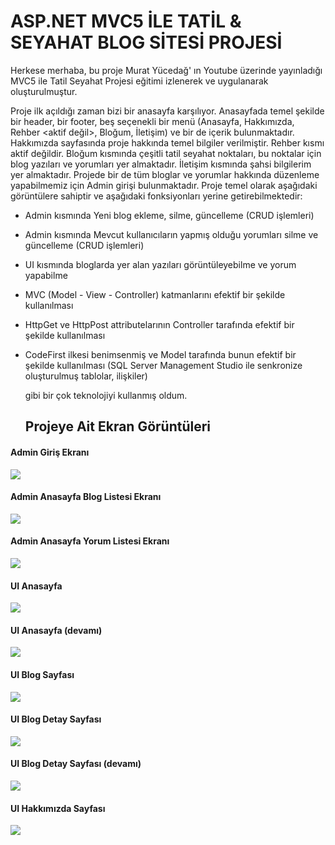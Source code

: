 # ASP.NET MVC5 İLE TATİL & SEYAHAT BLOG SİTESİ PROJESİ

Herkese merhaba, bu proje Murat Yücedağ' ın Youtube üzerinde yayınladığı MVC5 ile Tatil Seyahat Projesi eğitimi izlenerek ve uygulanarak oluşturulmuştur.

Proje ilk açıldığı zaman bizi bir anasayfa karşılıyor. Anasayfada temel şekilde bir header, bir footer, beş seçenekli bir menü (Anasayfa, Hakkımızda, Rehber <aktif değil>, Bloğum, İletişim) ve bir de içerik bulunmaktadır. Hakkımızda sayfasında proje hakkında temel bilgiler verilmiştir. Rehber kısmı aktif değildir. Bloğum kısmında çeşitli tatil seyahat noktaları, bu noktalar için blog yazıları ve yorumları yer almaktadır. İletişim kısmında şahsi bilgilerim yer almaktadır. Projede bir de tüm bloglar ve yorumlar hakkında düzenleme yapabilmemiz için Admin girişi bulunmaktadır. Proje temel olarak aşağıdaki görüntülere sahiptir ve aşağıdaki fonksiyonları yerine getirebilmektedir:

- Admin kısmında Yeni blog ekleme, silme, güncelleme (CRUD işlemleri)
- Admin kısmında Mevcut kullanıcıların yapmış olduğu yorumları silme ve güncelleme (CRUD işlemleri)
- UI kısmında bloglarda yer alan yazıları görüntüleyebilme ve yorum yapabilme
- MVC (Model - View - Controller) katmanlarını efektif bir şekilde kullanılması
- HttpGet ve HttpPost attributelarının Controller tarafında efektif bir şekilde kullanılması
- CodeFirst ilkesi benimsenmiş ve Model tarafında bunun efektif bir şekilde kullanılması (SQL Server Management Studio ile senkronize oluşturulmuş tablolar, ilişkiler)

  gibi bir çok teknolojiyi kullanmış oldum.

  ## Projeye Ait Ekran Görüntüleri

#### Admin Giriş Ekranı
<img src="https://i.hizliresim.com/na0y8yx.png"></img>

#### Admin Anasayfa Blog Listesi Ekranı
<img src="https://i.hizliresim.com/f80sv9n.png"></img>

#### Admin Anasayfa Yorum Listesi Ekranı
<img src="https://i.hizliresim.com/lio7ond.png"></img>

#### UI Anasayfa
<img src="https://i.hizliresim.com/4jhor9k.png"></img>

#### UI Anasayfa (devamı)
<img src="https://i.hizliresim.com/7fokto9.png"></img>

#### UI Blog Sayfası
<img src="https://i.hizliresim.com/7tgvu9a.png"></img>

#### UI Blog Detay Sayfası
<img src="https://i.hizliresim.com/shh4o78.png"></img>

#### UI Blog Detay Sayfası (devamı)
<img src="https://i.hizliresim.com/54h69ir.png"></img>

#### UI Hakkımızda Sayfası
<img src="https://i.hizliresim.com/6ee345p.png"></img>
